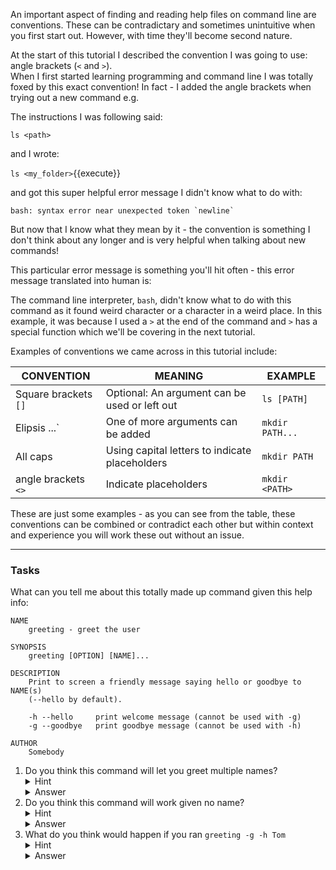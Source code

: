 An important aspect of finding and reading help files on command line are 
conventions. These can be contradictary and sometimes unintuitive when you first
start out. However, with time they'll become second nature.

At the start of this tutorial I described the convention I was going to use: 
angle brackets (`<` and `>`).  
When I first started learning programming and command line I 
was totally foxed by this exact convention! In fact - I added the 
angle brackets when trying out a new command e.g.

The instructions I was following said:

`ls <path>`

and I wrote:

`ls <my_folder>`{{execute}}

and got this super helpful error message I didn't know what to do with:

``bash: syntax error near unexpected token `newline` ``

But now that I know what they mean by it - the convention is something I don't 
think about any longer and is very helpful when talking about new commands!

This particular error message is something you'll hit often - this error 
message translated into human is:

The command line interpreter, `bash`, didn't know what to do with this command 
 as it found weird character or a character in a weird place.  In this example, 
 it was because I used a `>` at the end of the command and `>` has a special 
 function which we'll be covering in the next tutorial.
 
 Examples of conventions we came across in this tutorial include:
 
 CONVENTION | MEANING | EXAMPLE
 -----------|---------|---------
 Square brackets `[]`| Optional: An argument can be used or left out| `ls [PATH]`
 Elipsis ...`|One of more arguments can be added| `mkdir PATH...`
 All caps| Using capital letters to indicate placeholders | `mkdir PATH`
 angle brackets `<>`| Indicate placeholders | `mkdir <PATH>`
 
 These are just some examples - as you can see from the table, these 
 conventions can be combined or contradict each other but within context and 
 experience you will work these out without an issue.
 
 ______
 
 ### Tasks
 
 What can you tell me about this totally made up command given this help info:
 
 
```
NAME
    greeting - greet the user

SYNOPSIS
    greeting [OPTION] [NAME]...
    
DESCRIPTION
    Print to screen a friendly message saying hello or goodbye to NAME(s) 
    (--hello by default).
    
    -h --hello     print welcome message (cannot be used with -g)
    -g --goodbye   print goodbye message (cannot be used with -h)
    
AUTHOR
    Somebody 
```
1) Do you think this command will let you greet multiple names?
    <details>
        <summary>Hint</summary>
            Have a think about the meaning of [NAME]...
    </details>
    <details>
        <summary>Answer</summary>
            Yes, because it the elipsis after NAME, it suggests you can
    </details>
2) Do you think this command will work given no name?
    <details>
        <summary>Hint</summary>
            Have a think about the meaning of [NAME]...
    </details>
    <details>
        <summary>Answer</summary>
            Yes, because NAME is given in square brackets
    </details>
2) What do you think would happen if you ran `greeting -g -h Tom`
    <details>
        <summary>Hint</summary>
            Have a look at the descriptions of `-h` and `-g`
    </details>
    <details>
        <summary>Answer</summary>
            The program will likely throw an error.
    </details>

 
